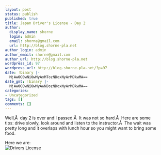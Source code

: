 ```yaml
---
layout: post
status: publish
published: true
title: Japan Driver's License - Day 2
author:
  display_name: shorne
  login: admin
  email: shorne@gmail.com
  url: http://blog.shorne-pla.net
author_login: admin
author_email: shorne@gmail.com
author_url: http://blog.shorne-pla.net
wordpress_id: 97
wordpress_url: http://blog.shorne-pla.net/?p=97
date: !binary |-
  MjAwOC0wNi0wMyAxMTozNDoxNyArMDkwMA==
date_gmt: !binary |-
  MjAwOC0wNi0wMyAwNDozNDoxNyArMDkwMA==
categories:
- Uncategorized
tags: []
comments: []
---
```

<p>Well,Â  day 2 is over and I passed.Â  It was not so hard.Â  Here are some tips: drive slowly, look around and listen to the instructor.Â  The wait was pretty long and it overlaps with lunch hour so you might want to bring some food.</p>
<p>Here we are:<br />
<img src="/wp-content/uploads/2008/06/shorne-dl.jpg" alt="Drivers License" /></p>
